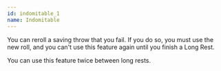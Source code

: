 ```yaml
---
id: indomitable_1
name: Indomitable
---
```

You can reroll a saving throw that you fail. If you do so, you must use the new roll, and you can't use this feature 
again until you finish a Long Rest. 

You can use this feature twice between long rests.
